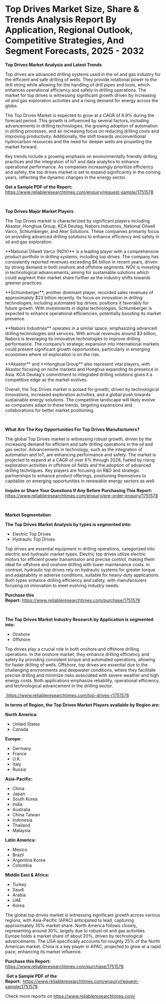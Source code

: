 <p><h1>Top Drives Market Size, Share & Trends Analysis Report By Application, Regional Outlook, Competitive Strategies, And Segment Forecasts, 2025 - 2032</h1></p><p><strong>Top Drives Market Analysis and Latest Trends</strong></p>
<p><p>Top drives are advanced drilling systems used in the oil and gas industry for the efficient and safe drilling of wells. They provide rotational power to the drill string while allowing for the handling of drill pipes and tools, which enhances operational efficiency and safety in drilling operations. The market for top drives is witnessing significant growth driven by increasing oil and gas exploration activities and a rising demand for energy across the globe.</p><p>The Top Drives Market is expected to grow at a CAGR of 8.9% during the forecast period. This growth is influenced by several factors, including advancements in drilling technologies, the growing adoption of automation in drilling processes, and an increasing focus on reducing drilling costs and improving productivity. Additionally, the shift towards unconventional hydrocarbon resources and the need for deeper wells are propelling the market forward. </p><p>Key trends include a growing emphasis on environmentally friendly drilling practices and the integration of IoT and data analytics to enhance operational performance. As companies increasingly prioritize efficiency and safety, the top drives market is set to expand significantly in the coming years, reflecting the dynamic changes in the energy sector.</p></p>
<p><strong>Get a Sample PDF of the Report:&nbsp;</strong> <a href="https://www.reliableresearchtimes.com/enquiry/request-sample/1751578?utm_campaign=2222&utm_medium=2&utm_source=Github&utm_content=ia&utm_term=10042025&utm_id=top-drives">https://www.reliableresearchtimes.com/enquiry/request-sample/1751578</a></p>
<p>&nbsp;</p>
<p><strong>Top Drives Major Market Players</strong></p>
<p><p>The Top Drives market is characterized by significant players including Akastor, Honghua Group, KCA Deutag, Nabors Industries, National Oilwell Varco, Schlumberger, and Aker Solutions. These companies primarily focus on providing advanced drilling solutions to enhance efficiency and safety in oil and gas exploration.</p><p>**National Oilwell Varco (NOV)** is a leading player with a comprehensive product portfolio in drilling systems, including top drives. The company has consistently reported revenues exceeding $6 billion in recent years, driven by strong demand in both onshore and offshore segments. NOV is investing in technological advancements, aiming for sustainable solutions which could augment their market share further as the industry shifts towards greener practices.</p><p>**Schlumberger**, another dominant player, recorded sales revenues of approximately $23 billion recently. Its focus on innovation in drilling technologies, including automated top drives, positions it favorably for future growth. With investments in digital technologies, Schlumberger is expected to enhance operational efficiencies, potentially boosting its market presence.</p><p>**Nabors Industries** operates in a similar space, emphasizing advanced drilling technologies and services. With annual revenues around $3 billion, Nabors is leveraging its innovative technologies to improve drilling performance. The company’s strategic expansion into international markets could present significant growth opportunities, particularly in emerging economies where oil exploration is on the rise.</p><p>**Akastor** and **Honghua Group** also represent vital players, with Akastor focusing on niche markets and Honghua expanding its presence in Asia. KCA Deutag's commitment to integrated drilling solutions gives it a competitive edge as the market evolves.</p><p>Overall, the Top Drives market is poised for growth, driven by technological innovations, increased exploration activities, and a global push towards sustainable energy solutions. The competitive landscape will likely evolve as companies adapt to these trends, targeting expansions and collaborations for better market positioning.</p></p>
<p>&nbsp;</p>
<p><strong>What Are The Key Opportunities For Top Drives Manufacturers?</strong></p>
<p><p>The global Top Drives market is witnessing robust growth, driven by the increasing demand for efficient and safe drilling operations in the oil and gas sector. Advancements in technology, such as the integration of automation and IoT, are enhancing performance and safety. The market is projected to expand at a CAGR of over 6% through 2028, fueled by rising exploration activities in offshore oil fields and the adoption of advanced drilling techniques. Key players are focusing on R&D and strategic partnerships to enhance product offerings, positioning themselves to capitalize on emerging opportunities in renewable energy sectors as well.</p></p>
<p><strong>Inquire or Share Your Questions If Any Before Purchasing This Report:</strong> <a href="https://www.reliableresearchtimes.com/enquiry/pre-order-enquiry/1751578?utm_campaign=2222&utm_medium=2&utm_source=Github&utm_content=ia&utm_term=10042025&utm_id=top-drives">https://www.reliableresearchtimes.com/enquiry/pre-order-enquiry/1751578</a></p>
<p>&nbsp;</p>
<p><strong>Market Segmentation</strong></p>
<p><strong>The Top Drives Market Analysis by types is segmented into:</strong></p>
<p><ul><li>Electric Top Drives</li><li>Hydraulic Top Drives</li></ul></p>
<p><p>Top drives are essential equipment in drilling operations, categorized into electric and hydraulic market types. Electric top drives utilize electric motors for efficient power transmission and precise control, making them ideal for offshore and onshore drilling with lower maintenance costs. In contrast, hydraulic top drives rely on hydraulic systems for greater torque and adaptability in adverse conditions, suitable for heavy-duty applications. Both types enhance drilling efficiency and safety, with manufacturers focusing on innovation to meet evolving industry needs.</p></p>
<p><strong>Purchase this Report:&nbsp;</strong><a href="https://www.reliableresearchtimes.com/purchase/1751578?utm_campaign=2222&utm_medium=2&utm_source=Github&utm_content=ia&utm_term=10042025&utm_id=top-drives">https://www.reliableresearchtimes.com/purchase/1751578</a></p>
<p>&nbsp;</p>
<p><strong>The Top Drives Market Industry Research by Application is segmented into:</strong></p>
<p><ul><li>Onshore</li><li>Offshore</li></ul></p>
<p><p>Top drives play a crucial role in both onshore and offshore drilling operations. In the onshore market, they enhance drilling efficiency and safety by providing consistent torque and automated operations, allowing for faster drilling of wells. Offshore, top drives are essential due to the challenging environments and deepwater conditions, where they facilitate precise drilling and minimize risks associated with severe weather and high energy costs. Both applications emphasize reliability, operational efficiency, and technological advancement in the drilling sector.</p></p>
<p><a href="https://www.reliableresearchtimes.com/top-drives-r1751578?utm_campaign=2222&utm_medium=2&utm_source=Github&utm_content=ia&utm_term=10042025&utm_id=top-drives">&nbsp;https://www.reliableresearchtimes.com/top-drives-r1751578</a></p>
<p><strong>In terms of Region, the Top Drives Market Players available by Region are:</strong></p>
<p>
    <p> <strong> North America: </strong>
        <ul>
            <li>United States</li>
            <li>Canada</li>
        </ul>
        </p> 
    <p> <strong> Europe: </strong>
        <ul>
            <li>Germany</li>
            <li>France</li>
            <li>U.K.</li>
            <li>Italy</li>
            <li>Russia</li>
        </ul>
        </p> 
    <p> <strong> Asia-Pacific: </strong>
        <ul>
            <li>China</li>
            <li>Japan</li>
            <li>South Korea</li>
            <li>India</li>
            <li>Australia</li>
            <li>China Taiwan</li>
            <li>Indonesia</li>
            <li>Thailand</li>
            <li>Malaysia</li>
        </ul>
        </p> 
    <p> <strong> Latin America: </strong>
        <ul>
            <li>Mexico</li>
            <li>Brazil</li>
            <li>Argentina Korea</li>
            <li>Colombia</li>
        </ul>
        </p> 
    <p> <strong> Middle East & Africa: </strong>
        <ul>
            <li>Turkey</li>
            <li>Saudi</li>
            <li>Arabia</li>
            <li>UAE</li>
            <li>Korea</li>
        </ul>
    </p>
    </p>
<p><p>The global top drives market is witnessing significant growth across various regions, with Asia-Pacific (APAC) anticipated to lead, capturing approximately 35% market share. North America follows closely, representing around 30%, largely due to robust oil and gas activities. Europe holds a market share of about 20%, driven by technological advancements. The USA specifically accounts for roughly 25% of the North American market. China is a key player in APAC, projected to grow at a rapid pace, enhancing its market influence.</p></p>
<p><strong>Purchase this Report: </strong><a href="https://www.reliableresearchtimes.com/purchase/1751578?utm_campaign=2222&utm_medium=2&utm_source=Github&utm_content=ia&utm_term=10042025&utm_id=top-drives">https://www.reliableresearchtimes.com/purchase/1751578</a></p>
<p>&nbsp;<strong>Get a Sample PDF of the Report:&nbsp;&nbsp;</strong><a href="https://www.reliableresearchtimes.com/enquiry/request-sample/1751578?utm_campaign=2222&utm_medium=2&utm_source=Github&utm_content=ia&utm_term=10042025&utm_id=top-drives">https://www.reliableresearchtimes.com/enquiry/request-sample/1751578</a></p>
<p><strong></strong></p>
<p>Check more reports on <a href="https://www.reliableresearchtimes.com/?utm_campaign=2222&utm_medium=2&utm_source=Github&utm_content=ia&utm_term=10042025&utm_id=top-drives">https://www.reliableresearchtimes.com/</a></p>